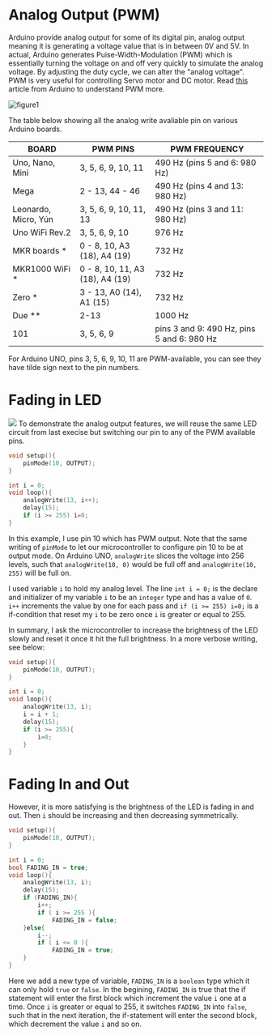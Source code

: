 # Analog Output (PWM)
Arduino provide analog output for some of its digital pin, analog output meaning it is generating a voltage value that is in between 0V and 5V. In actual, Arduino generates Puise-Width-Modulation (PWM) which is essentially turning the voltage on and off very quickly to simulate the analog voltage. By adjusting the duty cycle, we can alter the "analog voltage". PWM is very useful for controlling Servo motor and DC motor. Read [this](https://www.arduino.cc/en/Tutorial/PWM) article from Arduino to understand PWM more.  

![](https://www.arduino.cc/en/uploads/Tutorial/pwm.gif "figure1")

The table below showing all the analog write avaliable pin on various Arduino boards.

| BOARD	| PWM PINS	| PWM FREQUENCY | 
|-------|-----------|---------------|
| Uno, Nano, Mini | 3, 5, 6, 9, 10, 11 | 490 Hz (pins 5 and 6: 980 Hz) |
| Mega | 2 - 13, 44 - 46 | 490 Hz (pins 4 and 13: 980 Hz) |
| Leonardo, Micro, Yún | 3, 5, 6, 9, 10, 11, 13 | 490 Hz (pins 3 and 11: 980 Hz) |
| Uno WiFi Rev.2 | 3, 5, 6, 9, 10 | 976 Hz |
| MKR boards * | 0 - 8, 10, A3 (18), A4 (19) | 732 Hz |
| MKR1000 WiFi * | 0 - 8, 10, 11, A3 (18), A4 (19) | 732 Hz |
| Zero * | 3 - 13, A0 (14), A1 (15) | 732 Hz |
| Due ** | 2-13 | 1000 Hz |
| 101  | 3, 5, 6, 9 | pins 3 and 9: 490 Hz, pins 5 and 6: 980 Hz |

For Arduino UNO, pins 3, 5, 6, 9, 10, 11 are PWM-available, you can see they have tilde sign next to the pin numbers. 

# Fading in LED 
![](https://cdn.instructables.com/F60/IZJJ/I8ZQZMO9/F60IZJJI8ZQZMO9.LARGE.jpg?auto=webp&&frame=1&fit=bounds) 
To demonstrate the analog output features, we will reuse the same LED circuit from last execise but switching our pin to any of the PWM available pins.

```C
void setup(){
    pinMode(10, OUTPUT);
}

int i = 0;
void loop(){
    analogWrite(13, i++);
    delay(15);
    if (i >= 255) i=0;
}
```
In this example, I use pin 10 which has PWM output. Note that the same writing of `pinMode` to let our microcontroller to configure pin 10 to be at output mode. On Arduino UNO, `analogWrite` slices the voltage into 256 levels, such that `analogWrite(10, 0)` would be full off and `analogWrite(10, 255)` will be full on. 

I used variable `i` to hold my analog level. The line `int i = 0;` is the declare and initializer of my variable `i` to be an `integer` type and has a value of `0`. `i++` increments the value by one for each pass and `if (i >= 255) i=0;` is a if-condition that reset my `i` to be zero once `i` is greater or equal to 255. 

In summary, I ask the microcontroller to increase the brightness of the LED slowly and reset it once it hit the full brightness. In a more verbose writing, see below:
```C
void setup(){
    pinMode(10, OUTPUT);
}

int i = 0;
void loop(){
    analogWrite(13, i);
    i = i + 1;
    delay(15);
    if (i >= 255){
        i=0;
    }    
}
```

# Fading In and Out
However, it is more satisfying is the brightness of the LED is fading in and out. Then `i` should be increasing and then decreasing symmetrically.
```C
void setup(){
    pinMode(10, OUTPUT);
}

int i = 0;
bool FADING_IN = true;
void loop(){
    analogWrite(13, i);
    delay(15);
    if (FADING_IN){
        i++;
        if ( i >= 255 ){
            FADING_IN = false;
    }else{
        i--;
        if ( i <= 0 ){
            FADING_IN = true;
    }
}
```
Here we add a new type of variable, `FADING_IN` is a `boolean` type which it can only hold `true` or `false`. In the begining, `FADING_IN` is true that the if statement will enter the first block which increment the value `i` one at a time. Once `i` is greater or equal to 255, it switches `FADING_IN` into `false`, such that in the next iteration, the if-statement will enter the second block, which decrement the value `i` and so on.


